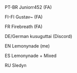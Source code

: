 PT-BR
Juniorr452 (FA)

FI-FI
Gustav~ (FA)

FR
Firebreath (FA)

DE/German
kusuguttai (Discord)

EN
Lemonynade (me)

ES
Lemonynade + Mixed

RU
Sledyn
